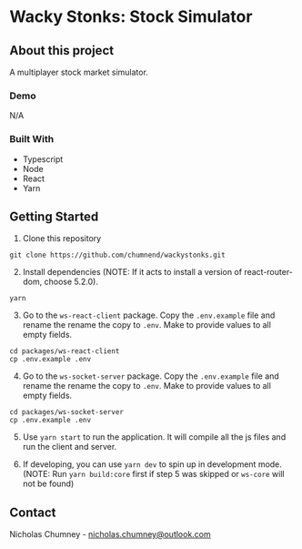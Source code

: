 # Wacky Stonks: Stock Simulator

## About this project
A multiplayer stock market simulator.

### Demo
N/A

### Built With
- Typescript
- Node
- React
- Yarn

## Getting Started
1) Clone this repository
```
git clone https://github.com/chumnend/wackystonks.git
```

2) Install dependencies (NOTE: If it acts to install a version of react-router-dom, choose 5.2.0). 
```
yarn
```

3) Go to the `ws-react-client` package. Copy the `.env.example` file and rename the rename the copy to `.env`. Make to provide values to all empty fields.
```
cd packages/ws-react-client
cp .env.example .env
```

4) Go to the `ws-socket-server` package. Copy the `.env.example` file and rename the rename the copy to `.env`. Make to provide values to all empty fields.
```
cd packages/ws-socket-server
cp .env.example .env
```

5) Use `yarn start` to run the application. It will compile all the js files and run the client and server. 

6) If developing, you can use `yarn dev` to spin up in development mode. (NOTE: Run `yarn build:core` first if step 5 was skipped or `ws-core` will not be found)

## Contact
Nicholas Chumney - [nicholas.chumney@outlook.com](nicholas.chumney@outlook.com) 
